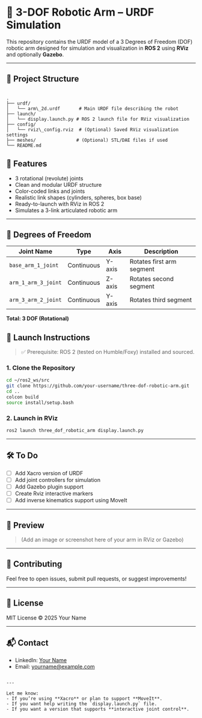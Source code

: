 
# 🤖 3-DOF Robotic Arm – URDF Simulation

This repository contains the URDF model of a 3 Degrees of Freedom (DOF) robotic arm designed for simulation and visualization in **ROS 2** using **RViz** and optionally **Gazebo**.

---

## 📁 Project Structure

```

.
├── urdf/
│   └── arm\_2d.urdf       # Main URDF file describing the robot
├── launch/
│   └── display.launch.py # ROS 2 launch file for RViz visualization
├── config/
│   └── rviz\_config.rviz  # (Optional) Saved RViz visualization settings
├── meshes/               # (Optional) STL/DAE files if used
└── README.md

````


## 🎯 Features

- 3 rotational (revolute) joints
- Clean and modular URDF structure
- Color-coded links and joints
- Realistic link shapes (cylinders, spheres, box base)
- Ready-to-launch with RViz in ROS 2
- Simulates a 3-link articulated robotic arm

---

## 🧠 Degrees of Freedom

| Joint Name           | Type       | Axis     | Description                    |
|----------------------|------------|----------|--------------------------------|
| `base_arm_1_joint`   | Continuous | Y-axis   | Rotates first arm segment      |
| `arm_1_arm_3_joint`  | Continuous | Z-axis   | Rotates second segment         |
| `arm_3_arm_2_joint`  | Continuous | Y-axis   | Rotates third segment          |

**Total: 3 DOF (Rotational)**


## 🚀 Launch Instructions

> ✅ Prerequisite: ROS 2 (tested on Humble/Foxy) installed and sourced.

### 1. Clone the Repository

```bash
cd ~/ros2_ws/src
git clone https://github.com/your-username/three-dof-robotic-arm.git
cd ..
colcon build
source install/setup.bash
````

### 2. Launch in RViz

```bash
ros2 launch three_dof_robotic_arm display.launch.py
```

---

## 🛠️ To Do

* [ ] Add Xacro version of URDF
* [ ] Add joint controllers for simulation
* [ ] Add Gazebo plugin support
* [ ] Create Rviz interactive markers
* [ ] Add inverse kinematics support using MoveIt

---

## 📸 Preview

> (Add an image or screenshot here of your arm in RViz or Gazebo)

---

## 🤝 Contributing

Feel free to open issues, submit pull requests, or suggest improvements!

---

## 📄 License

MIT License © 2025 Your Name

---

## 📬 Contact

* LinkedIn: [Your Name](https://linkedin.com/in/yourprofile)
* Email: [yourname@example.com](mailto:yourname@example.com)

```

---

Let me know:
- If you’re using **Xacro** or plan to support **MoveIt**.
- If you want help writing the `display.launch.py` file.
- If you want a version that supports **interactive joint control**.
```
